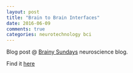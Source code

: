 ```yaml
---
layout: post
title: "Brain to Brain Interfaces"
date: 2016-06-09
comments: true
categories: neurotechnology bci
---
```


Blog post @ [Brainy Sundays](https://scanberlin.com "Brainy Sundays neuroscience blog") neuroscience blog.


Find it [here](https://scanberlin.com/2016/06/09/brain-to-brain-interfaces/ "Brain to Brain interfaces blog post")
